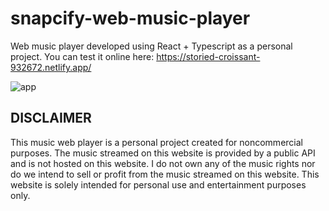 # snapcify-web-music-player

Web music player developed using React + Typescript as a personal project.
You can test it online here: https://storied-croissant-932672.netlify.app/

![app](https://i.postimg.cc/D0bRdYJx/app.png)

## DISCLAIMER

This music web player is a personal project created for noncommercial purposes. The music streamed on this website is provided by a public API and is not hosted on this website. I do not own any of the music rights nor do we intend to sell or profit from the music streamed on this website. This website is solely intended for personal use and entertainment purposes only.
